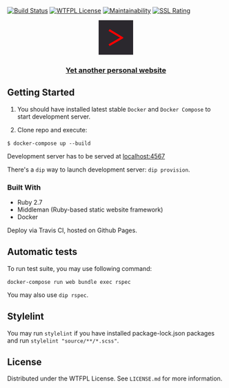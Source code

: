[![Build Status][travis-badger]][travis]
[![WTFPL License][license-badger]][wtfpl-orignal]
[![Maintainability][maitainability-badger]][codeclimate]
[![SSL Rating][ssl-badger]][ssl-labs]

<p align="center">
  <a href="https://me.mayurifag.ml">
    <img src="source/images/main_icon.png" alt="Logo" width="80" height="80">
  </a>

  <h3 align="center">
    <b>
      <a href="https://me.mayurifag.ml">Yet another personal website</a>
    </b>
  </h3>
</p>

## Getting Started

1. You should have installed latest stable `Docker` and `Docker Compose` to start
development server.

2. Clone repo and execute:

```shell
$ docker-compose up --build
```

Development server has to be served at [localhost:4567][middleman-local-server]

There's a `dip` way to launch development server: `dip provision`.

### Built With
* Ruby 2.7
* Middleman (Ruby-based static website framework)
* Docker

Deploy via Travis CI, hosted on Github Pages.

## Automatic tests

To run test suite, you may use following command:

```shell
docker-compose run web bundle exec rspec
```

You may also use `dip rspec`.

## Stylelint

You may run `stylelint` if you have installed package-lock.json packages and
run `stylelint "source/**/*.scss"`.

## License

Distributed under the WTFPL License. See `LICENSE.md` for more information.

[travis-badger]: https://travis-ci.com/Mayurifag/mayurifag.github.io.svg?branch=source
[license-badger]: https://img.shields.io/github/license/Mayurifag/mayurifag.github.io.svg?style=plastic
[maitainability-badger]: https://api.codeclimate.com/v1/badges/3d4a4a856e67fc87790a/maintainability
[ssl-badger]: https://sslbadge.org/?domain=me.mayurifag.ml
[codeclimate]: https://codeclimate.com/github/Mayurifag/mayurifag.github.io/maintainability
[wtfpl-orignal]: https://github.com/rpherrera/WTFPL
[travis]: https://travis-ci.com/Mayurifag/mayurifag.github.io
[ssl-labs]: https://www.ssllabs.com/ssltest/analyze.html?d=me.mayurifag.ml
[middleman-local-server]: http://lvh.me:4567
